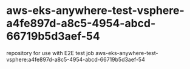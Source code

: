 # aws-eks-anywhere-test-vsphere-a4fe897d-a8c5-4954-abcd-66719b5d3aef-54
repository for use with E2E test job aws-eks-anywhere-test-vsphere:a4fe897d-a8c5-4954-abcd-66719b5d3aef-54
